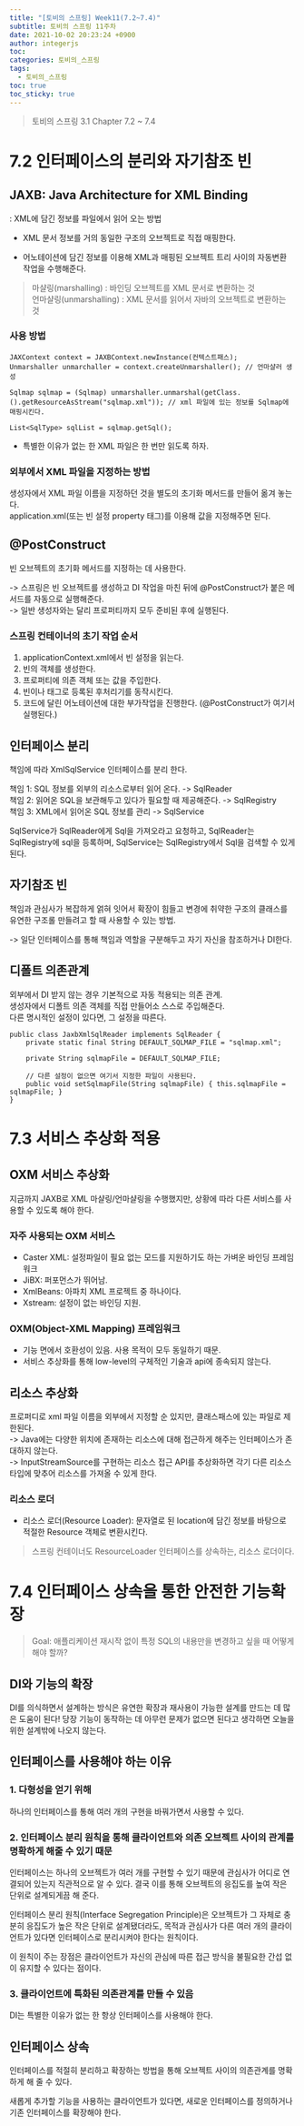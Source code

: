 ```yaml
---
title: "[토비의 스프링] Week11(7.2~7.4)"
subtitle: 토비의 스프링 11주차
date: 2021-10-02 20:23:24 +0900
author: integerjs
toc: 
categories: 토비의_스프링
tags:
  - 토비의_스프링
toc: true
toc_sticky: true
---
```


> 토비의 스프링 3.1 Chapter 7.2 ~ 7.4

# 7.2 인터페이스의 분리와 자기참조 빈  

## JAXB: Java Architecture for XML Binding  
: XML에 담긴 정보를 파일에서 읽어 오는 방법

- XML 문서 정보를 거의 동일한 구조의 오브젝트로 직접 매핑한다.

- 어노테이션에 담긴 정보를 이용해 XML과 매핑된 오브젝트 트리 사이의 자동변환 작업을 수행해준다.

> 마샬링(marshalling) : 바인딩 오브젝트를 XML 문서로 변환하는 것  
> 언마샬링(unmarshalling) : XML 문서를 읽어서 자바의 오브젝트로 변환하는 것

### 사용 방법

```
JAXContext context = JAXBContext.newInstance(컨텍스트패스);
Unmarshaller unmarchaller = context.createUnmarshaller(); // 언마샬러 생성

Sqlmap sqlmap = (Sqlmap) unmarshaller.unmarshal(getClass.().getResourceAsStream("sqlmap.xml")); // xml 파일에 있는 정보를 Sqlmap에 매핑시킨다.

List<SqlType> sqlList = sqlmap.getSql();
```

- 특별한 이유가 없는 한 XML 파일은 한 번만 읽도록 하자. 

### 외부에서 XML 파일을 지정하는 방법  

생성자에서 XML 파일 이름을 지정하던 것을 별도의 초기화 메서드를 만들어 옮겨 놓는다.   
application.xml(또는 빈 설정 property 태그)를 이용해 값을 지정해주면 된다.  

## @PostConstruct  
빈 오브젝트의 초기화 메서드를 지정하는 데 사용한다.

-> 스프링은 빈 오브젝트를 생성하고 DI 작업을 마친 뒤에 @PostConstruct가 붙은 메서드를 자동으로 실행해준다.  
-> 일반 생성자와는 달리 프로퍼티까지 모두 준비된 후에 실행된다.

### 스프링 컨테이너의 초기 작업 순서  
1. applicationContext.xml에서 빈 설정을 읽는다.
2. 빈의 객체를 생성한다.
3. 프로퍼티에 의존 객체 또는 값을 주입한다.
4. 빈이나 태그로 등록된 후처리기를 동작시킨다.
5. 코드에 달린 어노테이션에 대한 부가작업을 진행한다. (@PostConstruct가 여기서 실행된다.)

## 인터페이스 분리  
책임에 따라 XmlSqlService 인터페이스를 분리 한다.

책임 1: SQL 정보를 외부의 리소스로부터 읽어 온다. -> SqlReader  
책임 2: 읽어온 SQL을 보관해두고 있다가 필요할 때 제공해준다. -> SqlRegistry  
책임 3: XML에서 읽어온 SQL 정보를 관리 -> SqlService

SqlService가 SqlReader에게 Sql을 가져오라고 요청하고, SqlReader는 SqlRegistry에 sql을 등록하며, SqlService는 SqlRegistry에서 Sql을 검색할 수 있게 된다.

## 자기참조 빈
책임과 관심사가 복잡하게 얽혀 잇어서 확장이 힘들고 변경에 취약한 구조의 클래스를 유연한 구조롤 만들려고 할 때 사용할 수 있는 방법.

-> 일단 인터페이스를 통해 책임과 역할을 구분해두고 자기 자신을 참조하거나 DI한다.  

## 디폴트 의존관계  
외부에서 DI 받지 않는 경우 기본적으로 자동 적용되는 의존 관계.  
생성자에서 디폴트 의존 객체를 직접 만들어소 스스로 주입해준다.  
다른 명시적인 설정이 있다면, 그 설정을 따른다.

```
public class JaxbXmlSqlReader implements SqlReader {
	private static final String DEFAULT_SQLMAP_FILE = "sqlmap.xml";

	private String sqlmapFile = DEFAULT_SQLMAP_FILE;

	// 다른 설정이 없으면 여기서 지정한 파일이 사용된다.
	public void setSqlmapFile(String sqlmapFile) { this.sqlmapFile = sqlmapFile; }
}
```

# 7.3 서비스 추상화 적용  

## OXM 서비스 추상화  
지금까지 JAXB로 XML 마샬링/언마샬링을 수행했지만, 상황에 따라 다른 서비스를 사용할 수 있도록 해야 한다. 

### 자주 사용되는 OXM 서비스  
- Caster XML: 설정파일이 필요 없는 모드를 지원하기도 하는 가벼운 바인딩 프레임워크  
- JiBX: 퍼포먼스가 뛰어남.
- XmlBeans: 아파치 XML 프로젝트 중 하나이다.
- Xstream: 설정이 없는 바인딩 지원.  

### OXM(Object-XML Mapping) 프레임워크  
- 기능 면에서 호환성이 있음. 사용 목적이 모두 동일하기 때문.
- 서비스 추상화를 통해 low-level의 구체적인 기술과 api에 종속되지 않는다. 

## 리소스 추상화  
프로퍼디로 xml 파일 이름을 외부에서 지정할 순 있지만, 클래스패스에 있는 파일로 제한된다.   
-> Java에는 다양한 위치에 존재하는 리소스에 대해 접근하게 해주는 인터페이스가 존대하지 않는다.  
-> InputStreamSource를 구현하는 리소스 접근 API를 추상화하면 각기 다른 리소스 타입에 맞추어 리소스를 가져올 수 있게 한다.  

### 리소스 로더
- 리소스 로더(Resource Loader): 문자열로 된 location에 담긴 정보를 바탕으로 적절한 Resource 객체로 변환시킨다.  

> 스프링 컨테이너도 ResourceLoader 인터페이스를 상속하는, 리소스 로더이다. 

# 7.4 인터페이스 상속을 통한 안전한 기능확장  
> Goal: 애플리케이션 재시작 없이 특정 SQL의 내용만을 변경하고 싶을 때 어떻게 해야 할까?

## DI와 기능의 확장  
DI를 의식하면서 설계하는 방식은 유연한 확장과 재사용이 가능한 설계를 만드는 데 많은 도움이 된다! 당장 기능이 동작하는 데 아무런 문제가 없으면 된다고 생각하면 오늘을 위한 설계밖에 나오지 않는다.   

## 인터페이스를 사용해야 하는 이유  

### 1. 다형성을 얻기 위해
하나의 인터페이스를 통해 여러 개의 구현을 바꿔가면서 사용할 수 있다.

### 2. 인터페이스 분리 원칙을 통해 클라이언트와 의존 오브젝트 사이의 관계를 명확하게 해줄 수 있기 때문
인터페이스는 하나의 오브젝트가 여러 개를 구현할 수 있기 때문에 관심사가 어디로 연결되어 있는지 직관적으로 알 수 있다. 결국 이를 통해 오브젝트의 응집도를 높여 작은 단위로 설계되게끔 해 준다.

인터페이스 분리 원칙(Interface Segregation Principle)은 오브젝트가 그 자체로 충분히 응집도가 높은 작은 단위로 설계됐더라도, 목적과 관심사가 다른 여러 개의 클라이언트가 있다면 인터페이스로 분리시켜야 한다는 원칙이다.

이 원칙이 주는 장점은 클라이언트가 자신의 관심에 따른 접근 방식을 불필요한 간섭 없이 유지할 수 있다는 점이다. 

### 3. 클라이언트에 특화된 의존관계를 만들 수 있음

DI는 특별한 이유가 없는 한 항상 인터페이스를 사용해야 한다.   

## 인터페이스 상속

인터페이스를 적절히 분리하고 확장하는 방법을 통해 오브젝트 사이의 의존관계를 명확하게 해 줄 수 있다. 

새롭게 추가할 기능을 사용하는 클라이언트가 있다면, 새로운 인터페이스를 정의하거나 기존 인터페이스를 확장해야 한다.

